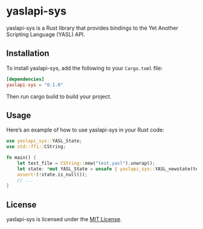 # yaslapi-sys

yaslapi-sys is a Rust library that provides bindings to the Yet Another Scripting Language (YASL) API.

## Installation

To install yaslapi-sys, add the following to your `Cargo.toml` file:

```toml
[dependencies]
yaslapi-sys = "0.1.0"
```

Then run cargo build to build your project.

## Usage
Here’s an example of how to use yaslapi-sys in your Rust code:

```rust
use yaslapi_sys::YASL_State;
use std::ffi::CString;

fn main() {
    let test_file = CString::new("test.yasl").unwrap();
    let state: *mut YASL_State = unsafe { yaslapi_sys::YASL_newstate(test_file.as_ptr()) };
    assert!(!state.is_null());
    // ...
}
```

## License
yaslapi-sys is licensed under the [MIT License](/LICENSE).